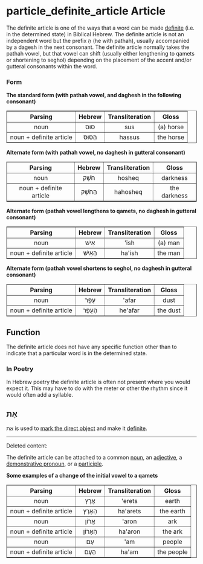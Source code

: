 # particle_definite_article Article
The definite article is one of the ways that a word can be made [definite](https://git.door43.org/Door43/en-uhg/src/master/content/state_determined/02.md) (i.e. in the determined state) in Biblical Hebrew. The definite article is not an independent word but the prefix הַ (he with pathah), usually accompanied by a dagesh in the next consonant. The definite article normally takes the pathah vowel, but that vowel can shift (usually either lengthening to qamets or shortening to seghol) depending on the placement of the accent and/or gutteral consonants within the word. 

### Form

**The standard form (with pathah vowel, and daghesh in the following consonant)**
<table border="1" class="docutils">
<tr class="row-odd"><th>Parsing</th><th>Hebrew</th><th>Transliteration</th><th>Gloss</th>
</tr>
<tr class="row-even" align="center"><td>noun</td><td>סוּס</td><td>sus</td><td>(a) horse</td>
</tr>
<tr class="row-odd" align="center"><td>noun + definite article</td><td>הַסּוּס</td><td>hassus</td><td>the horse</td>
</tr>
</tbody>
</table>

**Alternate form (with pathah vowel, no daghesh in gutteral consonant)**
<table border="1" class="docutils">
<tr class="row-odd"><th>Parsing</th><th>Hebrew</th><th>Transliteration</th><th>Gloss</th>
</tr>
<tr class="row-even" align="center"><td>noun</td><td>חֹשֶׁק</td><td>hosheq</td><td>darkness</td>
</tr>
<tr class="row-odd" align="center"><td>noun + definite article</td><td>הַחֹשֶׁק</td><td>hahosheq</td><td>the darkness</td>
</tr>
</tbody>
</table>

**Alternate form (pathah vowel lengthens to qamets, no daghesh in gutteral consonant)**
<table border="1" class="docutils">
<tr class="row-odd"><th>Parsing</th><th>Hebrew</th><th>Transliteration</th><th>Gloss</th>
</tr>
<tr class="row-even" align="center"><td>noun</td><td>אִישׁ</td><td>'ish</td><td>(a) man</td>
</tr>
<tr class="row-odd" align="center"><td>noun + definite article</td><td>הָאִישׁ</td><td>ha'ish</td><td>the man</td>
</tr>
</tbody>
</table>



**Alternate form (pathah vowel shortens to seghol, no daghesh in gutteral consonant)**
<table border="1" class="docutils">
<tr class="row-odd"><th>Parsing</th><th>Hebrew</th><th>Transliteration</th><th>Gloss</th>
</tr>
<tr class="row-even" align="center"><td>noun</td><td>עָפָר</td><td>'afar</td><td>dust</td>
</tr>
<tr class="row-odd" align="center"><td>noun + definite article</td><td>הֶעָפָר</td><td>he'afar</td><td>the dust</td>
</tr>
</tbody>
</table>

## Function
The definite article does not have any specific function other than to indicate that a particular word is in the determined state.  


### In Poetry
In Hebrew poetry the definite article is often not present where you would expect it. This may have to do with the meter or other the rhythm since it would often add a syllable.

## אֶת

אֶת is used to [mark the direct object](https://git.door43.org/Door43/en-uhg/src/master/content/particle_direct_object_marker/02.md) and make it [definite](https://git.door43.org/Door43/en-uhg/src/master/content/state_determined/02.md).


----------------------------

Deleted content:

The definite article can be attached to a common [noun](https://git.door43.org/Door43/en-uhg/src/master/content/noun_common/02.md), an [adjective](https://git.door43.org/Door43/en-uhg/src/master/content/adjective/02.md), a [demonstrative pronoun](https://git.door43.org/Door43/en-uhg/src/master/content/pronoun_demonstrative/02.md), or a [participle](https://git.door43.org/Door43/en-uhg/src/master/content/participle/02.md).

**Some examples of a change of the initial vowel to a qamets**
<table border="1" class="docutils">
<tr class="row-odd"><th>Parsing</th><th>Hebrew</th><th>Transliteration</th><th>Gloss</th>
</tr>
<tr class="row-even" align="center"><td>noun</td><td>אֶרֶץ</td><td>'erets</td><td>earth</td>
</tr>
<tr class="row-odd" align="center"><td>noun + definite article</td><td>הָאָרֶץ</td><td>ha'arets</td><td>the earth</td>
</tr>
<tr class="row-even" align="center"><td>noun</td><td>אֲרוֹן</td><td>'aron</td><td>ark</td>
</tr>
<tr class="row-odd" align="center"><td>noun + definite article</td><td>הָאָרוֹן</td><td>ha'aron</td><td>the ark</td>
</tr>
<tr class="row-even" align="center"><td>noun</td><td>עַם</td><td>'am</td><td>people</td>
</tr>
<tr class="row-odd" align="center"><td>noun + definite article</td><td>הָעָם</td><td>ha'am</td><td>the people</td>
</tr>
</tbody>
</table>